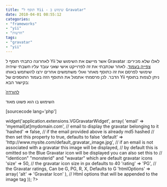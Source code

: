 ```yaml
---
title: "תוסף ל Yii - שימוש ב Gravatar"
date: 2010-04-01 08:55:12
categories: 
- "frameworks"
- "yii"
- "חדשות"
tags: 
- "gravatar"
- "yii"
---
```



לאחרונה כתבתי תוסף ל Yii  אשר מיישם את השימוש של Gravatar לאלו שלא מכירים:<a href="http://en.gravatar.com" target="_blank"> צפייה בעמוד</a>.
לאחר שכתבתי את זה לפרוייקט אישי שאני עובד עליו חשבתי שיהיה שימושי לפרסם את זה כתוסף מאחר ואולי משתמשים אחרים ירצו להשתמש באותו הדבר. לכן פרסמתי אתמול את התוסף הזה בעמוד התוספים של Yii ניתן לצפות בתוסף בקישור הבא:
<!--more-->
ֿ<a href="http://www.yiiframework.com/extension/gravatar/">להורדה</a>

השימוש בו הוא פשוט מאוד

[sourcecode lang='php']

<?php
$this->widget('application.extensions.VGGravatarWidget',
array(
'email' => 'myemail[at]mydomain.com', // email to display the gravatar belonging to it
'hashed' => false, // if the email provided above is already md5 hashed
// then set this property to true, defaults to false
'default' => 'http://www.mysite.com/default_gravatar_image.jpg',
// if an email is not associated with a gravatar this image will be displayed,
// by default this is omitted so the Blue Gravatar icon will be displayed you can also set this to
// "identicon" "monsterid" and "wavatar" which are default gravatar icons
'size' => 50, // the gravatar icon size in px defaults to 40
'rating' => 'PG', // the Gravatar ratings, Can be G, PG, R, X, Defaults to G
'htmlOptions' => array( 'alt' => 'Gravatar Icon' ),
// Html options that will be appended to the image tag
));
?>

```
